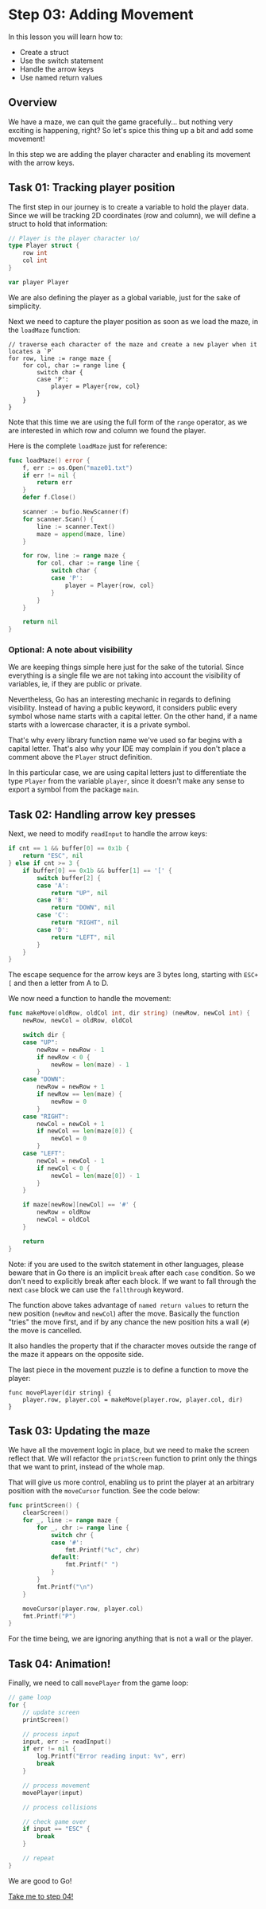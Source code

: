# Step 03: Adding Movement

In this lesson you will learn how to:

- Create a struct
- Use the switch statement
- Handle the arrow keys
- Use named return values

## Overview

We have a maze, we can quit the game gracefully... but nothing very exciting is happening, right? So let's spice this thing up a bit and add some movement! 

In this step we are adding the player character and enabling its movement with the arrow keys.

## Task 01: Tracking player position

The first step in our journey is to create a variable to hold the player data. Since we will be tracking 2D coordinates (row and column), we will define a struct to hold that information:

```go
// Player is the player character \o/
type Player struct {
    row int
    col int
}

var player Player
```

We are also defining the player as a global variable, just for the sake of simplicity.

Next we need to capture the player position as soon as we load the maze, in the `loadMaze` function:

```
// traverse each character of the maze and create a new player when it locates a `P`
for row, line := range maze {
    for col, char := range line {
        switch char {
        case 'P':
            player = Player{row, col}
        }
    }
}
```

Note that this time we are using the full form of the `range` operator, as we are interested in which row and column we found the player.

Here is the complete `loadMaze` just for reference:

```go
func loadMaze() error {
    f, err := os.Open("maze01.txt")
    if err != nil {
        return err
    }
    defer f.Close()

    scanner := bufio.NewScanner(f)
    for scanner.Scan() {
        line := scanner.Text()
        maze = append(maze, line)
    }

    for row, line := range maze {
        for col, char := range line {
            switch char {
            case 'P':
                player = Player{row, col}
            }
        }
    }

    return nil
}
```

### Optional: A note about visibility

We are keeping things simple here just for the sake of the tutorial. Since everything is a single file we are not taking into account the visibility of variables, ie, if they are public or private.

Nevertheless, Go has an interesting mechanic in regards to defining visibility. Instead of having a public keyword, it considers public every symbol whose name starts with a capital letter. On the other hand, if a name starts with a lowercase character, it is a private symbol.

That's why every library function name we've used so far begins with a capital letter. That's also why your IDE may complain if you don't place a comment above the `Player` struct definition. 

In this particular case, we are using capital letters just to differentiate the type `Player` from the variable `player`, since it doesn't make any sense to export a symbol from the package `main`.

## Task 02: Handling arrow key presses

Next, we need to modify `readInput` to handle the arrow keys:

```go
if cnt == 1 && buffer[0] == 0x1b {
    return "ESC", nil
} else if cnt >= 3 {
    if buffer[0] == 0x1b && buffer[1] == '[' {
        switch buffer[2] {
        case 'A':
            return "UP", nil
        case 'B':
            return "DOWN", nil
        case 'C':
            return "RIGHT", nil
        case 'D':
            return "LEFT", nil
        }
    }
}
```

The escape sequence for the arrow keys are 3 bytes long, starting with `ESC+[` and then a letter from A to D.

We now need a function to handle the movement:

```go
func makeMove(oldRow, oldCol int, dir string) (newRow, newCol int) {
    newRow, newCol = oldRow, oldCol

    switch dir {
    case "UP":
        newRow = newRow - 1
        if newRow < 0 {
            newRow = len(maze) - 1
        }
    case "DOWN":
        newRow = newRow + 1
        if newRow == len(maze) {
            newRow = 0
        }
    case "RIGHT":
        newCol = newCol + 1
        if newCol == len(maze[0]) {
            newCol = 0
        }
    case "LEFT":
        newCol = newCol - 1
        if newCol < 0 {
            newCol = len(maze[0]) - 1
        }
    }

    if maze[newRow][newCol] == '#' {
        newRow = oldRow
        newCol = oldCol
    }

    return
}
```

Note: if you are used to the switch statement in other languages, please beware that in Go there is an implicit `break` after each `case` condition. So we don't need to explicitly break after each block. If we want to fall through the next `case` block we can use the `fallthrough` keyword. 

The function above takes advantage of `named return values` to return the new position (`newRow` and `newCol`) after the move. Basically the function "tries"  the move first, and if by any chance the new position hits a wall (`#`) the move is cancelled. 

It also handles the property that if the character moves outside the range of the maze it appears on the opposite side. 

The last piece in the movement puzzle is to define a function to move the player:

```
func movePlayer(dir string) {
    player.row, player.col = makeMove(player.row, player.col, dir)
}
```

## Task 03: Updating the maze

We have all the movement logic in place, but we need to make the screen reflect that. We will refactor the `printScreen` function to print only the things that we want to print, instead of the whole map.

That will give us more control, enabling us to print the player at an arbitrary position with the `moveCursor` function. See the code below:

```go
func printScreen() {
    clearScreen()
    for _, line := range maze {
        for _, chr := range line {
            switch chr {
            case '#':
                fmt.Printf("%c", chr)
            default:
                fmt.Printf(" ")
            }
        }
        fmt.Printf("\n")
    }

    moveCursor(player.row, player.col)
    fmt.Printf("P")
}
```

For the time being, we are ignoring anything that is not a wall or the player.

## Task 04: Animation!

Finally, we need to call `movePlayer` from the game loop:

```go
// game loop
for {
    // update screen
    printScreen()

    // process input
    input, err := readInput()
    if err != nil {
        log.Printf("Error reading input: %v", err)
        break
    }

    // process movement
    movePlayer(input)

    // process collisions

    // check game over
    if input == "ESC" {
        break
    }

    // repeat
}
```

We are good to Go!

[Take me to step 04!](../step04/README.md)

